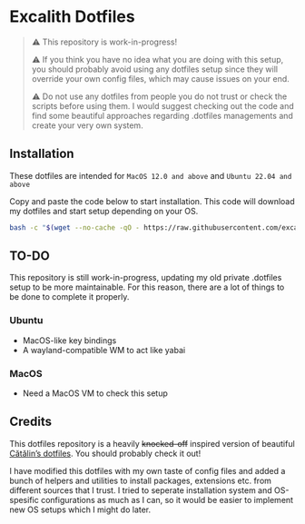 

# Excalith Dotfiles
> ⚠️ This repository is work-in-progress!
>
> ⚠️ If you think you have no idea what you are doing with this setup, you should probably avoid using any dotfiles setup since they will override your own config files, which may cause issues on your end.
>
> ⚠️ Do not use any dotfiles from people you do not trust or check the scripts before using them. I would suggest checking out the code and find some beautiful approaches regarding .dotfiles managements and create your very own system.
 

## Installation
These dotfiles are intended for `MacOS 12.0 and above` and `Ubuntu 22.04 and above`

Copy and paste the code below to start installation. This code will download my dotfiles and start setup depending on your OS.

```bash
bash -c "$(wget --no-cache -qO - https://raw.githubusercontent.com/excalith/.dotfiles-new/main/scripts/setup.sh)"
```

## TO-DO
This repository is still work-in-progress, updating my old private .dotfiles setup to be more maintainable. For this reason, there are a lot of things to be done to complete it properly. 

### Ubuntu
- MacOS-like key bindings
- A wayland-compatible WM to act like yabai

### MacOS
- Need a MacOS VM to check this setup


## Credits
This dotfiles repository is a heavily ~~knocked-off~~ inspired version of beautiful [Cătălin’s dotfiles](https://github.com/alrra/dotfiles). You should probably check it out!

I have modified this dotfiles with my own taste of config files and added a bunch of helpers and utilities to install packages, extensions etc. from different sources that I trust. I tried to seperate installation system and OS-spesific configurations as much as I can, so it would be easier to implement new OS setups which I might do later.
